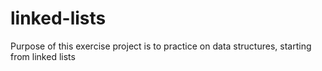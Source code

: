 # linked-lists
Purpose of this exercise project is to practice on data structures, starting from linked lists
